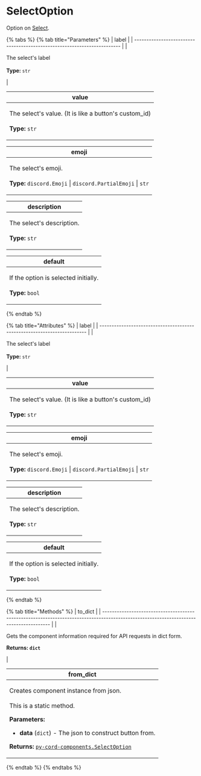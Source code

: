 # SelectOption

Option on [Select](select.md).

{% tabs %}
{% tab title="Parameters" %}
| label                                                                    |
| ------------------------------------------------------------------------ |
| <p>The select's label<br><br><strong>Type: </strong><code>str</code></p> |

| value                                                                                                       |
| ----------------------------------------------------------------------------------------------------------- |
| <p>The select's value. (It is like a button's custom_id)<br><br><strong>Type: </strong><code>str</code></p> |

| emoji                                                                                                                                        |
| -------------------------------------------------------------------------------------------------------------------------------------------- |
| <p>The select's emoji.<br><br><strong>Type: </strong><code>discord.Emoji</code> \| <code>discord.PartialEmoji</code> \| <code>str</code></p> |

| description                                                                     |
| ------------------------------------------------------------------------------- |
| <p>The select's description.<br><br><strong>Type: </strong><code>str</code></p> |

| default                                                                                     |
| ------------------------------------------------------------------------------------------- |
| <p>If the option is selected initially.<br><br><strong>Type: </strong><code>bool</code></p> |
{% endtab %}

{% tab title="Attributes" %}
| label                                                                    |
| ------------------------------------------------------------------------ |
| <p>The select's label<br><br><strong>Type: </strong><code>str</code></p> |

| value                                                                                                       |
| ----------------------------------------------------------------------------------------------------------- |
| <p>The select's value. (It is like a button's custom_id)<br><br><strong>Type: </strong><code>str</code></p> |

| emoji                                                                                                                                        |
| -------------------------------------------------------------------------------------------------------------------------------------------- |
| <p>The select's emoji.<br><br><strong>Type: </strong><code>discord.Emoji</code> \| <code>discord.PartialEmoji</code> \| <code>str</code></p> |

| description                                                                     |
| ------------------------------------------------------------------------------- |
| <p>The select's description.<br><br><strong>Type: </strong><code>str</code></p> |

| default                                                                                     |
| ------------------------------------------------------------------------------------------- |
| <p>If the option is selected initially.<br><br><strong>Type: </strong><code>bool</code></p> |
{% endtab %}

{% tab title="Methods" %}
| to\_dict                                                                                                                               |
| -------------------------------------------------------------------------------------------------------------------------------------- |
| <p>Gets the component information required for API requests in dict form.</p><p></p><p><strong>Returns: <code>dict</code></strong></p> |

| from\_dict                                                                                                                                                                                                                                                                                                                          |
| ----------------------------------------------------------------------------------------------------------------------------------------------------------------------------------------------------------------------------------------------------------------------------------------------------------------------------------- |
| <p>Creates component instance from json.<br><br>This is a static method.</p><p></p><p><strong>Parameters:</strong></p><ul><li><strong>data</strong> (<code>dict</code>) - The json to construct button from.</li></ul><p><strong>Returns:</strong> <a href="selectoption.md"><code>py-cord-components.SelectOption</code></a><code></code></p> |
{% endtab %}
{% endtabs %}
